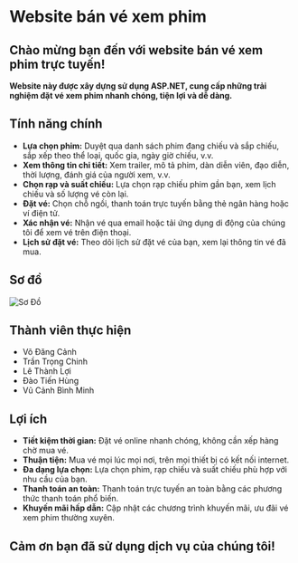 # Website bán vé xem phim

## Chào mừng bạn đến với website bán vé xem phim trực tuyến!

**Website này được xây dựng sử dụng ASP.NET, cung cấp những trải nghiệm đặt vé xem phim nhanh chóng, tiện lợi và dễ dàng.**

## Tính năng chính

* **Lựa chọn phim:** Duyệt qua danh sách phim đang chiếu và sắp chiếu, sắp xếp theo thể loại, quốc gia, ngày giờ chiếu, v.v.
* **Xem thông tin chi tiết:** Xem trailer, mô tả phim, dàn diễn viên, đạo diễn, thời lượng, đánh giá của người xem, v.v.
* **Chọn rạp và suất chiếu:** Lựa chọn rạp chiếu phim gần bạn, xem lịch chiếu và số lượng vé còn lại.
* **Đặt vé:** Chọn chỗ ngồi, thanh toán trực tuyến bằng thẻ ngân hàng hoặc ví điện tử.
* **Xác nhận vé:** Nhận vé qua email hoặc tải ứng dụng di động của chúng tôi để xem vé trên điện thoại.
* **Lịch sử đặt vé:** Theo dõi lịch sử đặt vé của bạn, xem lại thông tin vé đã mua.
## Sơ đồ
![Sơ Đồ](https://drive.google.com/file/d/1IbkoGeXHcxtZIAijQNPW3ocTUBKt9Dv3/view?usp=drive_link)
## Thành viên thực hiện
* Võ Đăng Cảnh
* Trần Trọng Chinh
* Lê Thành Lợi
* Đào Tiến Hùng
* Vũ Cảnh Bình Minh
## Lợi ích

* **Tiết kiệm thời gian:** Đặt vé online nhanh chóng, không cần xếp hàng chờ mua vé.
* **Thuận tiện:** Mua vé mọi lúc mọi nơi, trên mọi thiết bị có kết nối internet.
* **Đa dạng lựa chọn:** Lựa chọn phim, rạp chiếu và suất chiếu phù hợp với nhu cầu của bạn.
* **Thanh toán an toàn:** Thanh toán trực tuyến an toàn bằng các phương thức thanh toán phổ biến.
* **Khuyến mãi hấp dẫn:** Cập nhật các chương trình khuyến mãi, ưu đãi vé xem phim thường xuyên.


## Cảm ơn bạn đã sử dụng dịch vụ của chúng tôi!
